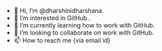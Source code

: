 - 👋 Hi, I’m @dharshinidharshana.
- 👀 I’m interested in GitHub..
- 🌱 I’m currently learning how to work with GitHub.
- 💞️ I’m looking to collaborate on work with GitHub.
- 📫 How to reach me {via email id}

<!---
dharshinidharshana/dharshinidharshana is a ✨ special ✨ repository because its `README.md` (this file) appears on your GitHub profile.
You can click the Preview link to take a look at your changes.
--->
